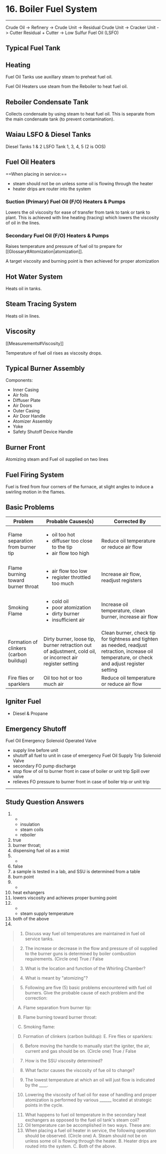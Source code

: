 # 16. Boiler Fuel System
---

Crude Oil -> Refinery -> Crude Unit -> Residual
Crude Unit -> Cracker Unit -> Cutter
Residual + Cutter -> Low Sulfur Fuel Oil (LSFO)

## Typical Fuel Tank

## Heating
Fuel Oil Tanks use auxillary steam to preheat fuel oil.

Fuel Oil Heaters use steam from the Reboiler to heat fuel oil.

## Reboiler Condensate Tank
Collects condensate by using steam to heat fuel oil. This is separate from the main condensate tank (to prevent contamination).

## Waiau LSFO & Diesel Tanks
Diesel Tanks 1 & 2
LSFO Tank 1, 3, 4, 5 (2 is OOS)

## Fuel Oil Heaters

==When placing in service:==
-	steam should not be on unless some oil is flowing through the heater
-	heater drips are router into the system

### Suction (Primary) Fuel Oil (F/O) Heaters & Pumps
Lowers the oil viscosity for ease of transfer from tank to tank or tank to plant. This is achieved with line heating (tracing) which lowers the viscosity of oil in the lines.

### Secondary Fuel Oil (F/O) Heaters & Pumps
Raises temperature and pressure of fuel oil to prepare for [[Glossary#Atomization|atomization]].

A target viscosity and burning point is then achieved for proper atomization

## Hot Water System
Heats oil in tanks. 

## Steam Tracing System
Heats oil in lines.

## Viscosity
[[Measurements#Viscosity]]

Temperature of fuel oil rises as viscosity drops.

## Typical Burner Assembly
Components:
-	Inner Casing
-	Air foils
-	Diffuser Plate
-	Air Doors
-	Outer Casing
-	Air Door Handle
-	Atomizer Assembly
-	Yoke
-	Safety Shutoff Device Handle

## Burner Front
Atomizing steam and Fuel oil supplied on two lines

## Fuel Firing System
Fuel is fired from four corners of the furnace, at slight angles to induce a swirling motion in the flames.

## Basic Problems
| Problem                                | Probable Causes(s)                                                                                        | Corrected By                                                                                                                                     |
| -------------------------------------- | --------------------------------------------------------------------------------------------------------- | ------------------------------------------------------------------------------------------------------------------------------------------------ |
| Flame separation from burner tip       | <ul><li>oil too hot</li><li>diffuser too close to the tip</li><li>air flow too high</li></ul>                                         | Reduce oil temperature or reduce air flow                                                                                                        |
| Flame burning toward burner throat     | <ul><li>air flow too low</li><li>register throttled too much</li></ul>                                                             | Increase air flow, readjust registers                                                                                                            |
| Smoking Flame                          | <ul><li>cold oil</li><li>poor atomization</li><li>dirty burner</li><li>insufficient air</li></ul>                                             | Increase oil temperature, clean burner, increase air flow                                                                                        |
| Formation of clinkers (carbon buildup) | Dirty burner, loose tip, burner retraction out of adjustment, cold oil, or incorrect air register setting | Clean burner, check tip for tightness and tighten as needed, readjust retraction, increase oil temperature, or check and adjust register setting |
| Fire flies or sparklers                | Oil too hot or too much air                                                                               | Reduce oil temperature or reduce air flow                                                                                                        |

## Igniter Fuel
-	Diesel & Propane

## Emergency Shutoff
Fuel Oil Emergency Solenoid Operated Valve
-	supply line before unit
-	shutoff all fuel to unit in case of emergency
Fuel Oil Supply Trip Solenoid Valve
-	secondary FO pump discharge
-	stop flow of oil to burner front in case of boiler or unit trip
Spill over valve
-	relieves FO pressure to burner front in case of boiler trip or unit trip

---
## Study Question Answers

1.	-
	-	insulation
	-	steam coils
	-	reboiler
2.	true
3.	burner throat;
4.	dispensing fuel oil as a mist
5.	-
6.	false
7.	a sample is tested in a lab, and SSU is determined from a table
8.	burn point
9.	-
10.	heat exhangers
11.	lowers viscosity and achieves proper burning point
12. -
	-	steam supply temperature
13.	both of the above
14.	

> 1. Discuss way fuel oil temperatures are maintained in fuel oil service tanks.

> 2. The increase or decrease in the flow and pressure of oil supplied to the burner guns is determined by boiler combustion requirements. (Circle one) True / False

> 3. What is the location and function of the Whirling Chamber?

> 4. What is meant by "atomizing"?

> 5. Following are five (5) basic problems encountered with fuel oil burners. Give the probable cause of each problem and the correction:

> A. Flame separation from burner tip:

> B. Flame burning toward burner throat:

> C. Smoking flame:

> D. Formation of clinkers (carbon buildup):
> E. Fire flies or sparklers:

> 6. Before moving the handle to manually start the igniter, the air, current and gas should be on. (Circle one) True / False

> 7. How is the SSU viscosity determined?

> 8. What factor causes the viscosity of fue oil to change?

> 9. The lowest temperature at which an oil will just flow is indicated by the ____.

> 10. Lowering the viscosity of fuel oil for ease of handling and proper atomization is performed by various ______ located at strategic points in the cycle.

> 11. What happens to fuel oil temperature in the secondary heat exchangers as opposed to the fuel oil tank's steam coil?
> 12. Oil temperature can be accomplished in two ways. These are:
> 13. When placing a fuel oil heater in service, the following operation should be observed. (Circle one)
> A. Steam should not be on unless some oil is flowing through the heater.
> B. Heater drips are routed into the system.
> C. Both of the above.